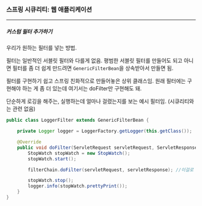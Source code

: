 <h3>스프링 시큐리티: 웹 애플리케이션</h3>
<hr/>
<h5>커스텀 필터 추가하기</h5>

우리가 원하는 필터를 넣는 방법.

필터는 일반적인 서블릿 필터와 다를게 없음. 평범한 서블릿 필터를 만들어도 되고 아니면 필터를 좀 더 쉽게 만드려면 `GenericFilterBean`을 상속받아서 만들면 됨.

필터를 구현하기 쉽고 스프링 친화적으로 만들어놓은 상위 클래스임. 원래 필터에는 구현해야 하는 게 좀 더 있는데 여기서는 doFilter만 구현해도 돼.

단순하게 로깅을 해주는, 실행하는데 얼마나 걸렸는지를 보는 예시 필터임. (시큐리티와는 관련 없음)

```java
public class LoggerFilter extends GenericFilterBean {

    private Logger logger = LoggerFactory.getLogger(this.getClass());

    @Override
    public void doFilter(ServletRequest servletRequest, ServletResponse servletResponse, FilterChain filterChain) throws IOException, ServletException {
        StopWatch stopWatch = new StopWatch();
        stopWatch.start();

        filterChain.doFilter(servletRequest, servletResponse); //이걸로 다음 필터를 요청해야 해. 안 하면 다음 필터로 안 넘어감.

        stopWatch.stop();
        logger.info(stopWatch.prettyPrint());
    }
}
```

